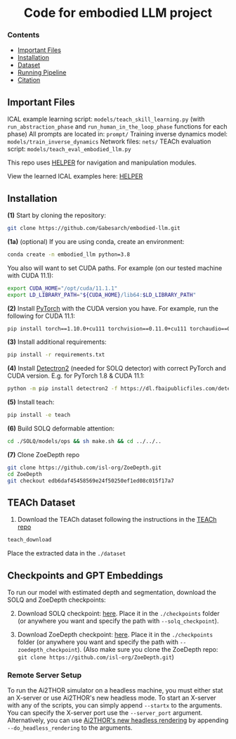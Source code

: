 <h1 align="center">
    Code for embodied LLM project
</h1>

### Contents

<div class="toc">
<ul>
<li><a href="#important-files"> Important Files </a></li>
<li><a href="#installation"> Installation </a></li>
<li><a href="#dataset"> Dataset </a></li>
<li><a href="#running-full-pipeline-with-GT-perception"> Running Pipeline </a></li>
<li><a href="#citation"> Citation </a></li>
</ul>
</div>

## Important Files

ICAL example learning script: `models/teach_skill_learning.py` (with `run_abstraction_phase` and `run_human_in_the_loop_phase` functions for each phase)
All prompts are located in: `prompt/`
Training inverse dynamics model: `models/train_inverse_dynamics`
Network files: `nets/`
TEACh evaluation script: `models/teach_eval_embodied_llm.py`

This repo uses [HELPER](https://github.com/Gabesarch/HELPER) for navigation and manipulation modules.

View the learned ICAL examples here: [HELPER](https://github.com/Gabesarch/HELPER)

## Installation 

**(1)** Start by cloning the repository:
```bash
git clone https://github.com/Gabesarch/embodied-llm.git
```
**(1a)** (optional) If you are using conda, create an environment: 
```bash
conda create -n embodied_llm python=3.8
```

You also will want to set CUDA paths. For example (on our tested machine with CUDA 11.1): 
```bash
export CUDA_HOME="/opt/cuda/11.1.1"
export LD_LIBRARY_PATH="${CUDA_HOME}/lib64:$LD_LIBRARY_PATH"
```

**(2)** Install [PyTorch](https://pytorch.org/get-started/locally/) with the CUDA version you have. For example, run the following for CUDA 11.1: 
```bash
pip install torch==1.10.0+cu111 torchvision==0.11.0+cu111 torchaudio==0.10.0 -f https://download.pytorch.org/whl/torch_stable.html
```
<!-- pip install torch==1.8.1+cu111 torchvision==0.9.1+cu111 torchaudio==0.8.1 -f https://download.pytorch.org/whl/torch_stable.html -->

**(3)** Install additional requirements: 
```bash
pip install -r requirements.txt
```

**(4)** Install [Detectron2](https://detectron2.readthedocs.io/en/latest/tutorials/install.html) (needed for SOLQ detector) with correct PyTorch and CUDA version. 
E.g. for PyTorch 1.8 & CUDA 11.1:
```bash
python -m pip install detectron2 -f https://dl.fbaipublicfiles.com/detectron2/wheels/cu111/torch1.10/index.html
```
<!-- python -m pip install detectron2 -f https://dl.fbaipublicfiles.com/detectron2/wheels/cu111/torch1.8/index.html -->

**(5)** Install teach: 
```bash
pip install -e teach
```
<!-- git clone https://github.com/alexa/teach.git -->

**(6)** Build SOLQ deformable attention:
```bash
cd ./SOLQ/models/ops && sh make.sh && cd ../../..
```

**(7)** Clone ZoeDepth repo
```bash
git clone https://github.com/isl-org/ZoeDepth.git
cd ZoeDepth
git checkout edb6daf45458569e24f50250ef1ed08c015f17a7
```

## TEACh Dataset
1. Download the TEACh dataset following the instructions in the [TEACh repo](https://github.com/alexa/teach)
```bash
teach_download 
```
Place the extracted data in the `./dataset`

## Checkpoints and GPT Embeddings
To run our model with estimated depth and segmentation, download the SOLQ and ZoeDepth checkpoints:

2. Download SOLQ checkpoint: [here](https://drive.google.com/file/d/1hTCtTuygPCJnhAkGeVPzWGHiY3PHNE2j/view?usp=sharing). Place it in the `./checkpoints` folder (or anywhere you want and specify the path with `--solq_checkpoint`). 

3. Download ZoeDepth checkpoint: [here](https://drive.google.com/file/d/1gMe8_5PzaNKWLT5OP-9KKEYhbNxRjk9F/view?usp=drive_link). Place it in the `./checkpoints` folder (or anywhere you want and specify the path with `--zoedepth_checkpoint`). (Also make sure you clone the ZoeDepth repo: `git clone https://github.com/isl-org/ZoeDepth.git`)

### Remote Server Setup
To run the Ai2THOR simulator on a headless machine, you must either stat an X-server or use Ai2THOR's new headless mode. 
To start an X-server with any of the scripts, you can simply append `--startx` to the arguments. You can specify the X-server port use the `--server_port` argument.
Alternatively, you can use [Ai2THOR's new headless rendering](https://ai2thor.allenai.org/ithor/documentation/#headless-setup) by appending `--do_headless_rendering` to the arguments. 
